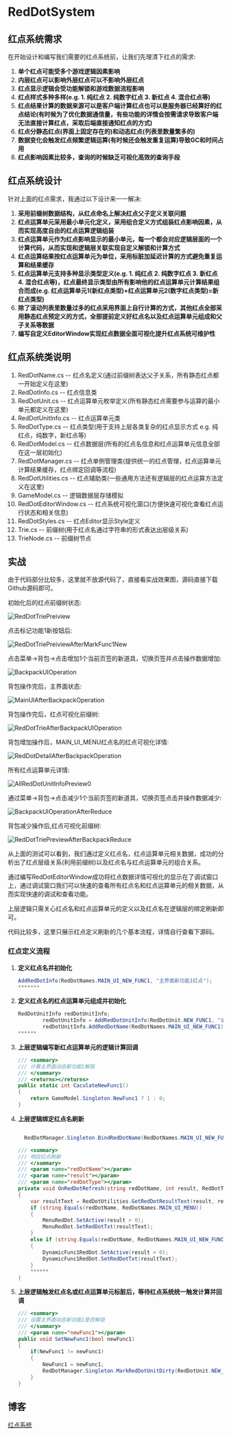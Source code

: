 # RedDotSystem
## 红点系统需求

在开始设计和编写我们需要的红点系统前，让我们先理清下红点的需求:

1. **单个红点可能受多个游戏逻辑因素影响**
2. **内层红点可以影响外层红点可以不影响外层红点**
3. **红点显示逻辑会受功能解锁和游戏数据流程影响**
4. **红点样式多种多样(e.g. 1. 纯红点 2. 纯数字红点 3. 新红点 4. 混合红点等)**
5. **红点结果计算的数据来源可以是客户端计算红点也可以是服务器已经算好的红点结论(有时候为了优化数据通信量，有些功能的详情会按需请求导致客户端无法直接计算红点，采取后端直接通知红点的方式)**
6. **红点分静态红点(界面上固定存在的)和动态红点(列表里数量繁多的)**
7. **数据变化会触发红点频繁逻辑运算(有时候还会触发重复运算)导致GC和时间占用**
8. **红点影响因素比较多，查询的时候缺乏可视化高效的查询手段**

## 红点系统设计

针对上面的红点需求，我通过以下设计来一一解决:

1. **采用前缀树数据结构，从红点命名上解决红点父子定义关联问题**
2. **红点运算单元采用最小单元化定义，采用组合定义方式组装红点影响因素，从而实现高度自由的红点运算逻辑组装**
3. **红点运算单元作为红点影响显示的最小单元，每一个都会对应逻辑层面的一个计算代码，从而实现和逻辑层关联实现自定义解锁和计算方式**
4. **红点运算结果按红点运算单元为单位，采用标脏加延迟计算的方式避免重复运算和结果缓存**
5. **红点运算单元支持多种显示类型定义(e.g. 1. 纯红点 2. 纯数字红点 3. 新红点 4. 混合红点等)，红点最终显示类型由所有影响他的红点运算单元计算结果组合而成(e.g. 红点运算单元1(新红点类型)+红点运算单元2(数字红点类型)=新红点类型)**
6. **除了滚动列表里数量过多的红点采用界面上自行计算的方式，其他红点全部采用静态红点预定义的方式，全部提前定义好红点名以及红点运算单元组成和父子关系等数据**
7. **编写自定义EditorWindow实现红点数据全面可视化提升红点系统可维护性**

## 红点系统类说明

1. RedDotName.cs -- 红点名定义(通过前缀树表达父子关系，所有静态红点都一开始定义在这里)
2. RedDotInfo.cs -- 红点信息类
3. RedDotUnit.cs -- 红点运算单元枚举定义(所有静态红点需要参与运算的最小单元都定义在这里)
4. RedDotUnitInfo.cs -- 红点运算单元类
5. RedDotType.cs -- 红点类型(用于支持上层各类复杂的红点显示方式 e.g. 纯红点，纯数字，新红点等)
6. RedDotModel.cs -- 红点数据层(所有的红点名信息和红点运算单元信息全部在这一层初始化)
7. RedDotManager.cs -- 红点单例管理类(提供统一的红点管理，红点运算单元计算结果缓存，红点绑定回调等流程)
8. RedDotUtilities.cs -- 红点辅助类(一些通用方法还有逻辑层的红点运算方法定义在这里)
9. GameModel.cs -- 逻辑数据层存储模拟
10. RedDotEditorWindow.cs -- 红点系统可视化窗口(方便快速可视化查看红点运行状态和相关信息)
11. RedDotStyles.cs -- 红点Editor显示Style定义
12. Trie.cs -- 前缀树(用于红点名通过字符串的形式表达出层级关系)
13. TrieNode.cs -- 前缀树节点

## 实战

由于代码部分比较多，这里就不放源代码了，直接看实战效果图，源码直接下载Github源码即可。

初始化后的红点前缀树状态:

![RedDotTriePreiview](/img/RedDotSystem/RedDotTriePreiview.PNG)

点击标记功能1新按钮后:

![RedDotTriePreiviewAfterMarkFunc1New](/img/RedDotSystem/RedDotTriePreiviewAfterMarkFunc1New.PNG)

点击菜单->背包->点击增加1个当前页签的新道具，切换页签并点击操作数据增加:

![BackpackUIOperation](/img/RedDotSystem/BackpackUIOperation.PNG)

背包操作完后，主界面状态:

![MainUIAfterBackpackOperation](/img/RedDotSystem/MainUIAfterBackpackOperation.PNG)

背包操作完后，红点可视化前缀树:

![RedDotTrieAfterBackpackUIOperation](/img/RedDotSystem/RedDotTrieAfterBackpackUIOperation.PNG)

背包增加操作后，MAIN_UI_MENU红点名的红点可视化详情:

![RedDotDetailAfterBackpackOperation](/img/RedDotSystem/RedDotDetailAfterBackpackOperation.PNG)

所有红点运算单元详情:

![AllRedDotUnitInfoPreview0](/img/RedDotSystem/AllRedDotUnitInfoPreview.PNG)

通过菜单->背包->点击减少1个当前页签的新道具，切换页签点击并操作数据减少:

![BackpackUIOperationAfterReduce](/img/RedDotSystem/BackpackUIOperationAfterReduce.PNG)

背包减少操作后,红点可视化前缀树:

![RedDotTriePreviewAfterBackpackReduce](/img/RedDotSystem/RedDotTriePreviewAfterBackpackReduce.PNG)

从上面的测试可以看到，我们通过定义红点名，红点运算单元相关数据，成功的分析出了红点层级关系(利用前缀树)以及红点名与红点运算单元的组合关系。

通过编写RedDotEditorWindow成功将红点数据详情可视化的显示在了调试窗口上，通过调试窗口我们可以快速的查看所有红点名和红点运算单元的相关数据，从而实现快速的调试和查看功能。

上层逻辑只需关心红点名和红点运算单元的定义以及红点名在逻辑层的绑定刷新即可。

代码比较多，这里只展示红点定义刷新的几个基本流程，详情自行查看下源码。

### 红点定义流程

1. **定义红点名并初始化**

   ```CS
   AddRedDotInfo(RedDotNames.MAIN_UI_NEW_FUNC1, "主界面新功能1红点");
   *******
   ```

   

2. **定义红点名的红点运算单元组成并初始化**

   ```CS
   RedDotUnitInfo redDotUnitInfo;
           redDotUnitInfo = AddRedDotUnitInfo(RedDotUnit.NEW_FUNC1, "动态新功能1解锁", RedDotUtilities.CaculateNewFunc1, RedDotType.NEW);
           redDotUnitInfo.AddRedDotName(RedDotNames.MAIN_UI_NEW_FUNC1);
   ******
   ```

3. **上层逻辑编写新红点运算单元的逻辑计算回调**

   ```CS
   /// <summary>
   /// 计算主界面动态新功能1解锁
   /// </summary>
   /// <returns></returns>
   public static int CaculateNewFunc1()
   {
       return GameModel.Singleton.NewFunc1 ? 1 : 0;
   }
   ```

4. **上层逻辑绑定红点名刷新**

   ```CS
   
     RedDotManager.Singleton.BindRedDotName(RedDotNames.MAIN_UI_NEW_FUNC1, OnRedDotRefresh);
   
   /// <summary>
   /// 响应红点刷新
   /// </summary>
   /// <param name="redDotName"></param>
   /// <param name="result"></param>
   /// <param name="redDotType"></param>
   private void OnRedDotRefresh(string redDotName, int result, RedDotType redDotType)
   {
       var resultText = RedDotUtilities.GetRedDotResultText(result, redDotType);
       if (string.Equals(redDotName, RedDotNames.MAIN_UI_MENU))
       {
           MenuRedDot.SetActive(result > 0);
           MenuRedDot.SetRedDotTxt(resultText);
       }
       else if (string.Equals(redDotName, RedDotNames.MAIN_UI_NEW_FUNC1))
       {
           DynamicFunc1RedDot.SetActive(result > 0);
           DynamicFunc1RedDot.SetRedDotTxt(resultText);
       }
       ******
   }
   ```

5. **上层逻辑触发红点名或红点运算单元标脏后，等待红点系统统一触发计算并回调**

   ```CS
   /// <summary>
   /// 设置主界面动态新功能1是否解锁
   /// </summary>
   /// <param name="newFunc1"></param>
   public void SetNewFunc1(bool newFunc1)
   {
       if(NewFunc1 != newFunc1)
       {
           NewFunc1 = newFunc1;
           RedDotManager.Singleton.MarkRedDotUnitDirty(RedDotUnit.NEW_FUNC1);
       }
   }
   ```

## 博客

[红点系统](http://tonytang1990.github.io/2022/08/12/%E7%BA%A2%E7%82%B9%E7%B3%BB%E7%BB%9F/)